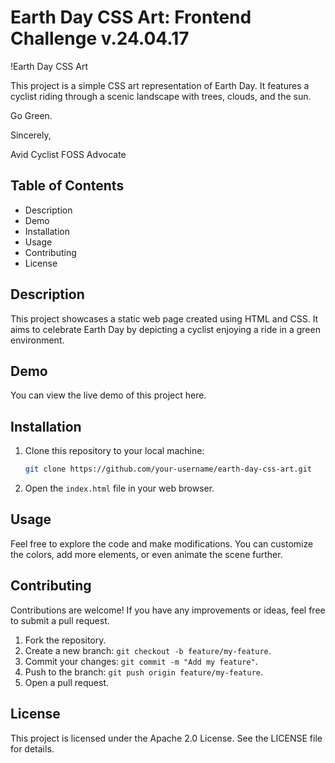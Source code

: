 # Earth Day CSS Art: Frontend Challenge v.24.04.17

!Earth Day CSS Art

This project is a simple CSS art representation of Earth Day. It features a cyclist riding through a scenic landscape with trees, clouds, and the sun.

Go Green.

Sincerely,

Avid Cyclist
FOSS Advocate

## Table of Contents

- Description
- Demo
- Installation
- Usage
- Contributing
- License

## Description

This project showcases a static web page created using HTML and CSS. It aims to celebrate Earth Day by depicting a cyclist enjoying a ride in a green environment.

## Demo

You can view the live demo of this project here.

## Installation

1. Clone this repository to your local machine:

   ```bash
   git clone https://github.com/your-username/earth-day-css-art.git
   ```

2. Open the `index.html` file in your web browser.

## Usage

Feel free to explore the code and make modifications. You can customize the colors, add more elements, or even animate the scene further.

## Contributing

Contributions are welcome! If you have any improvements or ideas, feel free to submit a pull request.

1. Fork the repository.
2. Create a new branch: `git checkout -b feature/my-feature`.
3. Commit your changes: `git commit -m "Add my feature"`.
4. Push to the branch: `git push origin feature/my-feature`.
5. Open a pull request.

## License

This project is licensed under the Apache 2.0 License. See the LICENSE file for details.
